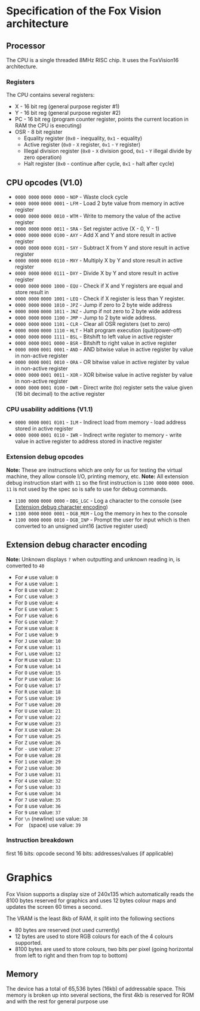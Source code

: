 # Specification of the Fox Vision architecture

## Processor
The CPU is a single threaded 8MHz RISC chip. It uses the FoxVision16 architecture.

### Registers
The CPU contains several registers:
- X - 16 bit reg (general purpose register #1)
- Y - 16 bit reg (general purpose register #2)
- PC - 16 bit reg (program counter register, points the current location in RAM the CPU is executing)
- OSR - 8 bit register
  - Equality register (`0x0` - inequality, `0x1` - equality)
  - Active register (`0x0` - `X` register, `0x1` - `Y` register)
  - Illegal division register (`0x0` - `X` division good, `0x1` - `Y` illegal divide by zero operation)
  - Halt register (`0x0` - continue after cycle, `0x1` - halt after cycle)

## CPU opcodes (V1.0)
- `0000 0000` `0000 0000` - `NOP` - Waste clock cycle
- `0000 0000` `0000 0001` - `LFM` - Load 2 byte value from memory in active register
- `0000 0000` `0000 0010` - `WTM` - Write to memory the value of the active register
- `0000 0000` `0000 0011` - `SRA` - Set register active (X - 0, Y - 1)
- `0000 0000` `0000 0100` - `AXY` - Add X and Y and store result in active register
- `0000 0000` `0000 0101` - `SXY` - Subtract X from Y and store result in active register
- `0000 0000` `0000 0110` - `MXY` - Multiply X by Y and store result in active register
- `0000 0000` `0000 0111` - `DXY` - Divide X by Y and store result in active register
- `0000 0000` `0000 1000` - `EQU` - Check if X and Y registers are equal and store result in 
- `0000 0000` `0000 1001` - `LEQ` - Check if X register is less than Y register.
- `0000 0000` `0000 1010` - `JPZ` - Jump if zero to 2 byte wide address
- `0000 0000` `0000 1011` - `JNZ` - Jump if not zero to 2 byte wide address
- `0000 0000` `0000 1100` - `JMP` - Jump to 2 byte wide address.
- `0000 0000` `0000 1101` - `CLR` - Clear all OSR registers (set to zero)
- `0000 0000` `0000 1110` - `HLT` - Halt program execution (quit/power-off)
- `0000 0000` `0000 1111` - `BSL` - Bitshift to left value in active register
- `0000 0000` `0001 0000` - `BSR` - Bitshift to right value in active register
- `0000 0000` `0001 0001` - `AND` - AND bitwise value in active register by value in non-active register
- `0000 0000` `0001 0010` - `ORA` - OR bitwise value in active register by value in non-active register
- `0000 0000` `0001 0011` - `XOR` - XOR bitwise value in active register by value in non-active register
- `0000 0000` `0001 0100` - `DWR` - Direct write (to) register sets the value given (16 bit decimal) to the active register
### CPU usability additions (V1.1)
- `0000 0000` `0001 0101` - `ILM` - Indirect load from memory - load address stored in active register
- `0000 0000` `0001 0110` - `IWR` - Indirect write register to memory - write value in active register to address stored in inactive register
### Extension debug opcodes
**Note:** These are instructions which are only for us for testing the virtual machine, they allow console I/O, printing memory, etc.
**Note:** All extension debug instruction start with `11` so the first instruction is `1100 0000` `0000 0000`. `11` is not used by the spec so is safe to use for debug commands.
- `1100 0000` `0000 0000` - `DBG_LGC` - Log a character to the console (see [Extension debug character encoding](#extension-debug-character-encoding))
- `1100 0000` `0000 0001` - `DGB_MEM` - Log the memory in hex to the console
- `1100 0000` `0000 0010` - `DGB_INP` - Prompt the user for input which is then converted to an unsigned uint16 (active register used)

## Extension debug character encoding
**Note:** Unknown displays `?` when outputting and unknown reading in, is converted to `40`
- For `#` use value: `0`
- For `A` use value: `1`
- For `B` use value: `2`
- For `C` use value: `3`
- For `D` use value: `4`
- For `E` use value: `5`
- For `F` use value: `6`
- For `G` use value: `7`
- For `H` use value: `8`
- For `I` use value: `9`
- For `J` use value: `10`
- For `K` use value: `11`
- For `L` use value: `12`
- For `M` use value: `13`
- For `N` use value: `14`
- For `O` use value: `15`
- For `P` use value: `16`
- For `Q` use value: `17`
- For `R` use value: `18`
- For `S` use value: `19`
- For `T` use value: `20`
- For `U` use value: `21`
- For `V` use value: `22`
- For `W` use value: `23`
- For `X` use value: `24`
- For `Y` use value: `25`
- For `Z` use value: `26`
- For `-` use value: `27`
- For `0` use value: `28`
- For `1` use value: `29`
- For `2` use value: `30`
- For `3` use value: `31`
- For `4` use value: `32`
- For `5` use value: `33`
- For `6` use value: `34`
- For `7` use value: `35`
- For `8` use value: `36`
- For `9` use value: `37`
- For `\n` (newline) use value: `38`
- For ` ` (space) use value: `39`

### Instruction breakdown
first 16 bits: opcode
second 16 bits: addresses/values (if applicable)

# Graphics
Fox Vision supports a display size of 240x135 which automatically reads the 8100 bytes reserved for graphics and uses 12 bytes colour maps and updates the screen 60 times a second.

The VRAM is the least 8kb of RAM, it split into the following sections
- 80 bytes are reserved (not used currently)
- 12 bytes are used to store RGB colours for each of the 4 colours supported.
- 8100 bytes are used to store colours, two bits per pixel (going horizontal from left to right and then from top to bottom)


## Memory
The device has a total of 65,536 bytes (16kb) of addressable space.
This memory is broken up into several sections, the first 4kb is reserved for ROM and with the rest for general purpose use